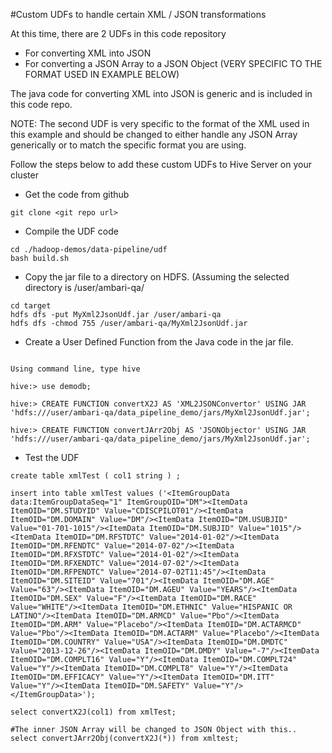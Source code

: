 #Custom UDFs to handle certain XML / JSON transformations 

At this time, there are 2 UDFs in this code repository 
* For converting XML into JSON
* For converting a JSON Array to a JSON Object (VERY SPECIFIC TO THE FORMAT USED IN EXAMPLE BELOW)

The java code for converting XML into JSON is generic and is included in this code repo. 

NOTE: The second UDF is very specific to the format of the XML used in this example and should be changed to either handle any JSON Array generically or to match the specific format you are using. 

Follow the steps below to add these custom UDFs to Hive Server on your cluster

* Get the code from github
```
git clone <git repo url>
```

* Compile the UDF code 
```
cd ./hadoop-demos/data-pipeline/udf
bash build.sh
```

* Copy the jar file to a directory on HDFS. (Assuming the selected directory is /user/ambari-qa/
```
cd target
hdfs dfs -put MyXml2JsonUdf.jar /user/ambari-qa
hdfs dfs -chmod 755 /user/ambari-qa/MyXml2JsonUdf.jar
```

* Create a User Defined Function from the Java code in the jar file. 
```

Using command line, type hive

hive:> use demodb; 

hive:> CREATE FUNCTION convertX2J AS 'XML2JSONConvertor' USING JAR 'hdfs:///user/ambari-qa/data_pipeline_demo/jars/MyXml2JsonUdf.jar';

hive:> CREATE FUNCTION convertJArr2Obj AS 'JSONObjector' USING JAR 'hdfs:///user/ambari-qa/data_pipeline_demo/jars/MyXml2JsonUdf.jar';

```

* Test the UDF
```
create table xmlTest ( col1 string ) ; 

insert into table xmlTest values ('<ItemGroupData data:ItemGroupDataSeq="1" ItemGroupOID="DM"><ItemData ItemOID="DM.STUDYID" Value="CDISCPILOT01"/><ItemData ItemOID="DM.DOMAIN" Value="DM"/><ItemData ItemOID="DM.USUBJID" Value="01-701-1015"/><ItemData ItemOID="DM.SUBJID" Value="1015"/><ItemData ItemOID="DM.RFSTDTC" Value="2014-01-02"/><ItemData ItemOID="DM.RFENDTC" Value="2014-07-02"/><ItemData ItemOID="DM.RFXSTDTC" Value="2014-01-02"/><ItemData ItemOID="DM.RFXENDTC" Value="2014-07-02"/><ItemData ItemOID="DM.RFPENDTC" Value="2014-07-02T11:45"/><ItemData ItemOID="DM.SITEID" Value="701"/><ItemData ItemOID="DM.AGE" Value="63"/><ItemData ItemOID="DM.AGEU" Value="YEARS"/><ItemData ItemOID="DM.SEX" Value="F"/><ItemData ItemOID="DM.RACE" Value="WHITE"/><ItemData ItemOID="DM.ETHNIC" Value="HISPANIC OR LATINO"/><ItemData ItemOID="DM.ARMCD" Value="Pbo"/><ItemData ItemOID="DM.ARM" Value="Placebo"/><ItemData ItemOID="DM.ACTARMCD" Value="Pbo"/><ItemData ItemOID="DM.ACTARM" Value="Placebo"/><ItemData ItemOID="DM.COUNTRY" Value="USA"/><ItemData ItemOID="DM.DMDTC" Value="2013-12-26"/><ItemData ItemOID="DM.DMDY" Value="-7"/><ItemData ItemOID="DM.COMPLT16" Value="Y"/><ItemData ItemOID="DM.COMPLT24" Value="Y"/><ItemData ItemOID="DM.COMPLT8" Value="Y"/><ItemData ItemOID="DM.EFFICACY" Value="Y"/><ItemData ItemOID="DM.ITT" Value="Y"/><ItemData ItemOID="DM.SAFETY" Value="Y"/></ItemGroupData>');

select convertX2J(col1) from xmlTest;

#The inner JSON Array will be changed to JSON Object with this.. 
select convertJArr2Obj(convertX2J(*)) from xmltest;

```